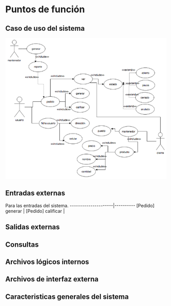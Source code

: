 # Puntos de función

## Caso de uso del sistema

![Feria Uml](/imagenes/feria_casos_de_uso.png)


## Entradas externas

Para las entradas del sistema.
---------------------|----------
[Pedido] generar     |
[Pedido] calificar   |



## Salidas externas

## Consultas

## Archivos lógicos internos

## Archivos de interfaz externa

## Caracteristicas generales del sistema


